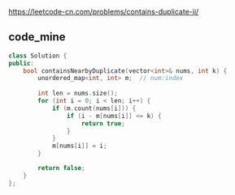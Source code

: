 
https://leetcode-cn.com/problems/contains-duplicate-ii/

## code_mine 

```cpp
class Solution {
public:
    bool containsNearbyDuplicate(vector<int>& nums, int k) {
        unordered_map<int, int> m;  // num:index
        
        int len = nums.size();
        for (int i = 0; i < len; i++) {
            if (m.count(nums[i])) {
                if (i - m[nums[i]] <= k) {
                    return true;
                }
            }
            m[nums[i]] = i;
        }

        return false;
    }
};
```